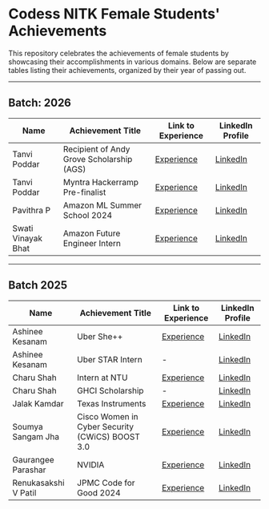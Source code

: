 # Codess NITK Female Students' Achievements

This repository celebrates the achievements of female students by showcasing their accomplishments in various domains. Below are separate tables listing their achievements, organized by their year of passing out.

---

## Batch: 2026

| Name               | Achievement Title                                | Link to Experience                                                                                 | LinkedIn Profile                              |
|--------------------|------------------------------------------------|---------------------------------------------------------------------------------------------------|----------------------------------------------|
| Tanvi Poddar       | Recipient of Andy Grove Scholarship (AGS)      | [Experience](https://medium.com/@tanvi.poddar123/recipient-of-the-andy-grove-scholarship-b5d7c3079b17)             | [LinkedIn](https://www.linkedin.com/in/tanvi-poddar-206786298/) |
| Tanvi Poddar       | Myntra Hackerramp Pre-finalist                 | [Experience](https://medium.com/@tanvi.poddar123/journey-to-the-pre-finale-of-myntra-hackerramp-weforshe-2024-0cf40e76409a) | [LinkedIn](https://www.linkedin.com/in/tanvi-poddar-206786298/) |
| Pavithra P         | Amazon ML Summer School 2024                   | [Experience](https://medium.com/@pavithrabhagya2004/my-amazon-ml-summer-school-2024-experience-ba6eccf8b0e2)       | [LinkedIn](https://www.linkedin.com/in/pavithra-p-607031217/) |
| Swati Vinayak Bhat | Amazon Future Engineer Intern                  | [Experience](https://docs.google.com/document/d/1yLHV8pR9Ht3mmfdSGQ-JA-Am_sefGaEt3kjsr0huRic/edit?usp=sharing)      | [LinkedIn](https://www.linkedin.com/in/swati-vinayak-bhat-9b6820248/) |

---

## Batch 2025

| Name               | Achievement Title                                | Link to Experience                                                                                 | LinkedIn Profile                              |
|--------------------|------------------------------------------------|---------------------------------------------------------------------------------------------------|----------------------------------------------|
| Ashinee Kesanam    | Uber She++                                     | [Experience](https://medium.com/@ashineekesanam/my-experience-from-uber-she-to-uberstar-intern-2023-30b340e44c1a) | [LinkedIn](https://www.linkedin.com/in/ashinee20/) |
| Ashinee Kesanam    | Uber STAR Intern                                     | - | [LinkedIn](https://www.linkedin.com/in/ashinee20/) |
| Charu Shah         | Intern at NTU                                  | [Experience](https://docs.google.com/document/d/1AUrDU3mBij4FwejZtPc4gL5optuLsH5TWl1KbkTT-Ys/edit?tab=t.0)          | [LinkedIn](https://www.linkedin.com/in/charu-shah-) |
| Charu Shah         | GHCI Scholarship                               | -                                                                                                 | [LinkedIn](https://www.linkedin.com/in/charu-shah-) |
| Jalak Kamdar       | Texas Instruments                              | [Experience](https://docs.google.com/document/d/1AppPbsR1AAFcuoM1yIPI4PP9pEW8JjcApPH9YfTKIJQ/edit?usp=sharing)      | [LinkedIn](https://www.linkedin.com/in/jalakkamdar/) |
| Soumya Sangam Jha  | Cisco Women in Cyber Security (CWiCS) BOOST 3.0 | [Experience](https://docs.google.com/document/d/1tUddX-tHb4RvoPcnMzGF8OfhtJvsC9LtpbvbOITjft4/edit?usp=sharing)      | [LinkedIn](https://www.linkedin.com/in/soumyasj/) |
| Gaurangee Parashar | NVIDIA                                         | [Experience](https://docs.google.com/document/d/1sc7CmdjsdkmkK6PiOB7EQ-kdSLodTDKtAniW97xtfa4/edit?usp=sharing)      | [LinkedIn](https://www.linkedin.com/in/gaurangee-parashar-200277256/) |
| Renukasakshi V Patil	| JPMC Code for Good 2024 	| [Experience](https://medium.com/@renukasakshivpatil/how-i-got-an-offer-from-j-p-morgan-code-for-good-2024-hackathon-and-preparation-tips-8aa7e6857724) | [LinkedIn](https://www.linkedin.com/in/renukasakshi-v-patil-548476230)|
